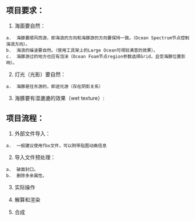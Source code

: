 ## 项目要求：

  1.  海面要自然：

    a.  海豚要顺风而游，即海浪的方向和海豚游的方向要保持一致。（Ocean Spectrum节点控制海浪方向）。
    b.  海浪的噪波要自然。（使用工具架上的Large Ocean可得较满意的效果）。
    c.  海豚游过的地方也应有泡沫（Ocean Foam节点region参数选择Grid，且受海豚位置影响）。
    
  2.  灯光（光影）要自然：

    a.  海豚是往东游的，即逆光游（存在阴影关系）
    
  3.  海豚要有湿漉漉的效果（wet texture）:
  
## 项目流程：

  1.  外部文件导入：
    
    a.  一般建议使用fbx文件，可以附带贴图动画信息
    
  2.  导入文件预处理：
    
    a.  破面封口。
    b.  删除多余属性。
    
  3.  实际操作

  4.  解算和渲染
  
  5.  合成





    
